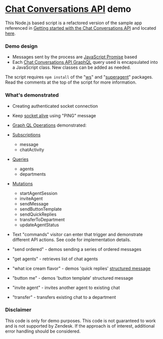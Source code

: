 # [Chat Conversations API](https://developer.zendesk.com/rest_api/docs/chat/conversations-api) demo

This Node.js based script is a refactored version of the sample app referenced in [Getting started with the Chat Conversations API](https://develop.zendesk.com/hc/en-us/articles/360001331787) and located [here](https://codesandbox.io/s/51rorvmwx).

### Demo design

* Messages sent by the process are [JavaScript Promise](https://developer.mozilla.org/en-US/docs/Web/JavaScript/Reference/Global_Objects/Promise) based
* Each [Chat Conversations API GraphQL](https://zendesk.github.io/conversations-api/mutation.doc.html) query used is encapsulated into a JavaScript class. New classes can be added as needed.

The script requires `npm install` of the "[ws](https://github.com/websockets/ws)" and "[superagent](https://github.com/visionmedia/superagent)" packages. Read the comments at the top of the script for more information.

### What's demonstrated

* Creating authenticated socket connection
* Keep [socket alive](https://develop.zendesk.com/hc/en-us/articles/360001331787#end-of-service-signal) using "PING" message
* [Graph QL Operations](https://graphql.org/learn/queries/#operation-name) demonstrated:
 * [Subscriptions](https://zendesk.github.io/conversations-api/subscription.doc.html)
     * message
     * chatActivity
 * [Queries](https://zendesk.github.io/conversations-api/query.doc.html)
     * agents
     * departments

 * [Mutations](https://zendesk.github.io/conversations-api/mutation.doc.html)
     * startAgentSession
     * inviteAgent
     * sendMessage
     * sendButtonTemplate
     * sendQuickReplies
     * transferToDepartment
     * updateAgentStatus
* Text "commands" visitor can enter that trigger and demonstrate different API actions. See code for implementation details.
 * "send ordered" - demos sending a series of ordered messages
 * "get agents" - retrieves list of chat agents
 * "what ice cream flavor" - demos 'quick replies' [structured message](https://support.zendesk.com/hc/en-us/articles/360022184394#topic_vgt_z1s_jgb)
 * "button me" - demos 'button template' structured message
 * "invite agent" - invites another agent to existing chat
 * "transfer" - transfers existing chat to a department

### Disclaimer

This code is only for demo purposes. This code is not guaranteed to work and is not supported by Zendesk. If the approach is of interest, additional error handling should be considered.
